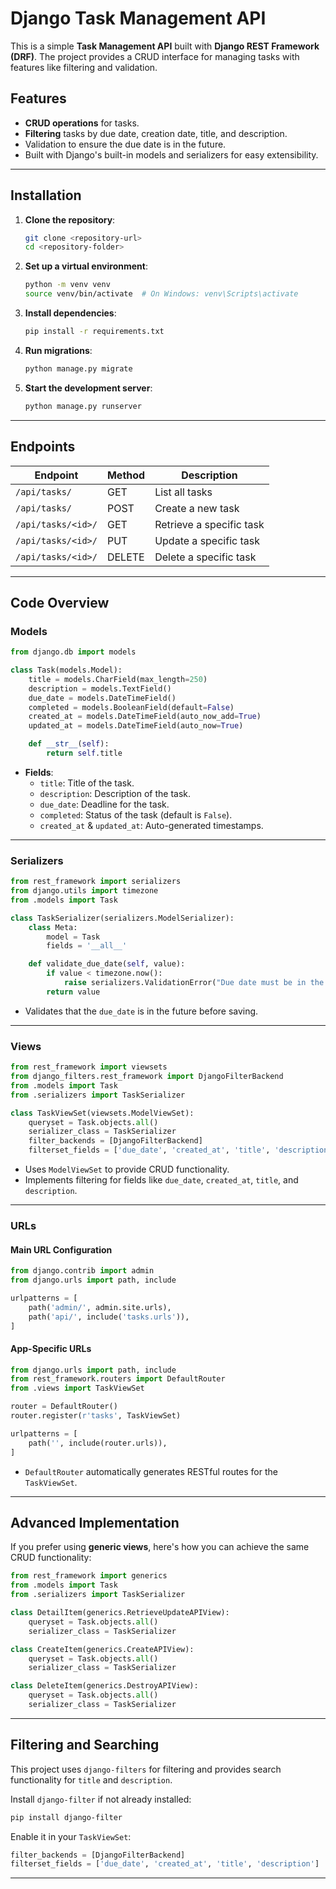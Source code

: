 # **Django Task Management API**

This is a simple **Task Management API** built with **Django REST Framework (DRF)**. The project provides a CRUD interface for managing tasks with features like filtering and validation.

## **Features**
- **CRUD operations** for tasks.
- **Filtering** tasks by due date, creation date, title, and description.
- Validation to ensure the due date is in the future.
- Built with Django's built-in models and serializers for easy extensibility.

---

## **Installation**

1. **Clone the repository**:
   ```bash
   git clone <repository-url>
   cd <repository-folder>
   ```

2. **Set up a virtual environment**:
   ```bash
   python -m venv venv
   source venv/bin/activate  # On Windows: venv\Scripts\activate
   ```

3. **Install dependencies**:
   ```bash
   pip install -r requirements.txt
   ```

4. **Run migrations**:
   ```bash
   python manage.py migrate
   ```

5. **Start the development server**:
   ```bash
   python manage.py runserver
   ```

---

## **Endpoints**

| Endpoint                  | Method | Description                     |
|---------------------------|--------|---------------------------------|
| `/api/tasks/`             | GET    | List all tasks                 |
| `/api/tasks/`             | POST   | Create a new task              |
| `/api/tasks/<id>/`        | GET    | Retrieve a specific task       |
| `/api/tasks/<id>/`        | PUT    | Update a specific task         |
| `/api/tasks/<id>/`        | DELETE | Delete a specific task         |

---

## **Code Overview**

### **Models**
```python
from django.db import models

class Task(models.Model):
    title = models.CharField(max_length=250)
    description = models.TextField()
    due_date = models.DateTimeField()
    completed = models.BooleanField(default=False)
    created_at = models.DateTimeField(auto_now_add=True)
    updated_at = models.DateTimeField(auto_now=True)

    def __str__(self):
        return self.title
```
- **Fields**:
  - `title`: Title of the task.
  - `description`: Description of the task.
  - `due_date`: Deadline for the task.
  - `completed`: Status of the task (default is `False`).
  - `created_at` & `updated_at`: Auto-generated timestamps.

---

### **Serializers**
```python
from rest_framework import serializers
from django.utils import timezone
from .models import Task

class TaskSerializer(serializers.ModelSerializer):
    class Meta:
        model = Task
        fields = '__all__'

    def validate_due_date(self, value):
        if value < timezone.now():
            raise serializers.ValidationError("Due date must be in the future")
        return value
```
- Validates that the `due_date` is in the future before saving.

---

### **Views**
```python
from rest_framework import viewsets
from django_filters.rest_framework import DjangoFilterBackend
from .models import Task
from .serializers import TaskSerializer

class TaskViewSet(viewsets.ModelViewSet):
    queryset = Task.objects.all()
    serializer_class = TaskSerializer
    filter_backends = [DjangoFilterBackend]
    filterset_fields = ['due_date', 'created_at', 'title', 'description']
```
- Uses `ModelViewSet` to provide CRUD functionality.
- Implements filtering for fields like `due_date`, `created_at`, `title`, and `description`.

---

### **URLs**
#### **Main URL Configuration**
```python
from django.contrib import admin
from django.urls import path, include

urlpatterns = [
    path('admin/', admin.site.urls),
    path('api/', include('tasks.urls')),
]
```

#### **App-Specific URLs**
```python
from django.urls import path, include
from rest_framework.routers import DefaultRouter
from .views import TaskViewSet

router = DefaultRouter()
router.register(r'tasks', TaskViewSet)

urlpatterns = [
    path('', include(router.urls)),
]
```
- `DefaultRouter` automatically generates RESTful routes for the `TaskViewSet`.

---

## **Advanced Implementation**
If you prefer using **generic views**, here's how you can achieve the same CRUD functionality:
```python
from rest_framework import generics
from .models import Task
from .serializers import TaskSerializer

class DetailItem(generics.RetrieveUpdateAPIView): 
    queryset = Task.objects.all()
    serializer_class = TaskSerializer

class CreateItem(generics.CreateAPIView):
    queryset = Task.objects.all()
    serializer_class = TaskSerializer

class DeleteItem(generics.DestroyAPIView):
    queryset = Task.objects.all()
    serializer_class = TaskSerializer
```

---

## **Filtering and Searching**
This project uses `django-filters` for filtering and provides search functionality for `title` and `description`.

Install `django-filter` if not already installed:
```bash
pip install django-filter
```

Enable it in your `TaskViewSet`:
```python
filter_backends = [DjangoFilterBackend]
filterset_fields = ['due_date', 'created_at', 'title', 'description']
```

---

